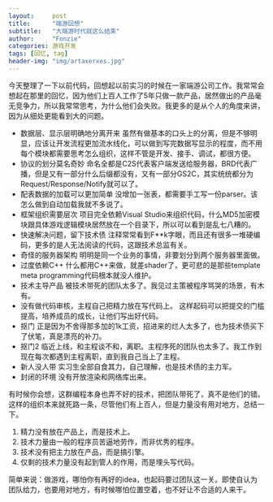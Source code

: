 ```yaml
---
layout:     post
title:      "端游回想"
subtitle:   "大端游时代就这么结束"
author:     "Fonzie"
categories: 游戏开发
tags: [回忆, tag]
header-img: "img/artaxerxes.jpg"
---
```



今天整理了一下以前代码，回想起以前实习的时候在一家端游公司工作。我常常会想起在那里的回忆，因为他们上百人工作了5年只做一款产品，居然做出的产品毫无竞争力，所以我常常思考，为什么他们会失败。我更多的是从个人的角度来讲，因为从细处更能看到大的问题。

* 数据层、显示层明确地分离开来
	  虽然有做基本的口头上的分离，但是不够明显，应该让开发流程更加流水线化，可以做到写完数据写显示的程度，而不用每个模块都需要思考怎么组织，这样不管是开发、接手、调试，都很方便。
* 协议的划分莫名奇妙
	  命名全都是C2S代表客户端发送给服务器，BRD代表广播，但是又有一部分什么后缀都没有，又有一部分GS2C，其实统统都分为Request/Response/Notify就可以了。
* 配表数据的加载可以更加简单
	  没增加一张表，都需要手工写一份parser。该怎么做到自动加载我就不多说了。
* 框架组织需要层次
	  项目完全依赖Visual Studio来组织代码，什么MD5加密模块跟具体游戏逻辑模块居然放在一个目录下，所以可以看到是乱七八糟的。
* 快速解决问题，留下技术债
	  注释常常看到F**k字眼，而且还有很多一堆硬编码，更多的是人无法阅读的代码，这跟技术总监有关。
* 奇怪的服务器架构
	  明明是同一个业务的事情，非要划分到两个服务器里面做。
* 过度依赖C++
	  什么都用C++来做，就差shader了，更可悲的是那些template meta programming代码根本就没人维护。
* 技术主导产品
	  被技术带死的团队太多了。我见过主策被程序骂哭的场景，有木有。
* 没有做代码审核，主程自己把精力放在写代码上。
	  这样起码可以把提交的门槛提高，培养成员的成长，让他们写出好代码。
* 抠门
	  正是因为不舍得那多加的1k工资，招进来的烂人太多了，也为技术债买下了伏笔，真是漂亮的补刀。
* 抠门2
	  临近上线，和主程谈不和，离职。主程序死的团队也太多了。我工作到现在每次都遇到主程离职，直到我自己当上了主程。
* 新人没人带
	  实习生全部自食其力，自己理解，也是技术债的主力军。
* 封闭的环境
      没有开放渲染和网络库出来。

有时候你会想，这群编程本身也弄不好的技术，把团队带死了，真不是他们的错。这样的组织本来就死路一条，尽管他们有上百人，但是力量没有用对地方，总结一下。

1. 精力没有放在产品上，而是技术上。
2. 技术力量由一般的程序员苦逼地劳作，而非优秀的程序。
3. 技术没有把主力放在产品，而是搞引擎。  
4. 仅剩的技术力量没有起到管人的作用，而是埋头写代码。

简单来说：做游戏，哪怕你有再好的idea，也起码要过团队这一关。即使自认为团队给力，也要用对地方，有时候哪怕位置空着，也不好让不合适的人来干。
